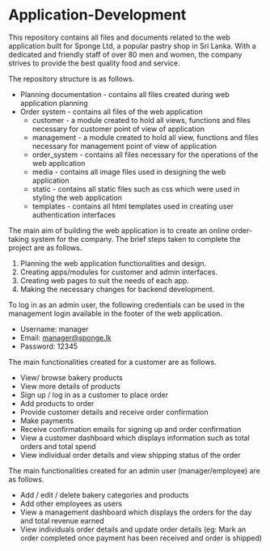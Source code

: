 # Application-Development
This repository contains all files and documents related to the web application built for Sponge Ltd, a popular pastry shop in Sri Lanka. 
With a dedicated and friendly staff of over 80 men and women, the company strives to provide the best quality food and service.

The repository structure is as follows.
* Planning documentation - contains all files created during web application planning
* Order system - contains all files of the web application
   * customer - a module created to hold all views, functions and files necessary for customer point of view of application
   * management - a module created to hold all view, functions and files necessary for management point of view of application
   * order_system - contains all files necessary for the operations of the web application
   * media - contains all image files used in designing the web application
   * static - contains all static files such as css which were used in styling the web application
   * templates - contains all html templates used in creating user authentication interfaces


The main aim of building the web application is to create an online order-taking system for the company. The brief steps taken to complete the project are as follows.
1. Planning the web application functionalities and design.
2. Creating apps/modules for customer and admin interfaces.
3. Creating web pages to suit the needs of each app.
4. Making the necessary changes for backend development.


To log in as an admin user, the following credentials can be used in the management login available in the footer of the web application.
* Username: manager
* Email: manager@sponge.lk
* Password: 12345


The main functionalities created for a customer are as follows.
* View/ browse bakery products
* View more details of products
* Sign up / log in as a customer to place order
* Add products to order
* Provide customer details and receive order confirmation
* Make payments
* Receive confirmation emails for signing up and order confirmation
* View a customer dashboard which displays information such as total orders and total spend
* View individual order details and view shipping status of the order


The main functionalities created for an admin user (manager/employee) are as follows.
* Add / edit / delete bakery categories and products
* Add other employees as users
* View a management dashboard which displays the orders for the day and total revenue earned
* View individuals order details and update order details (eg: Mark an order completed once payment has been received and order is shipped)

